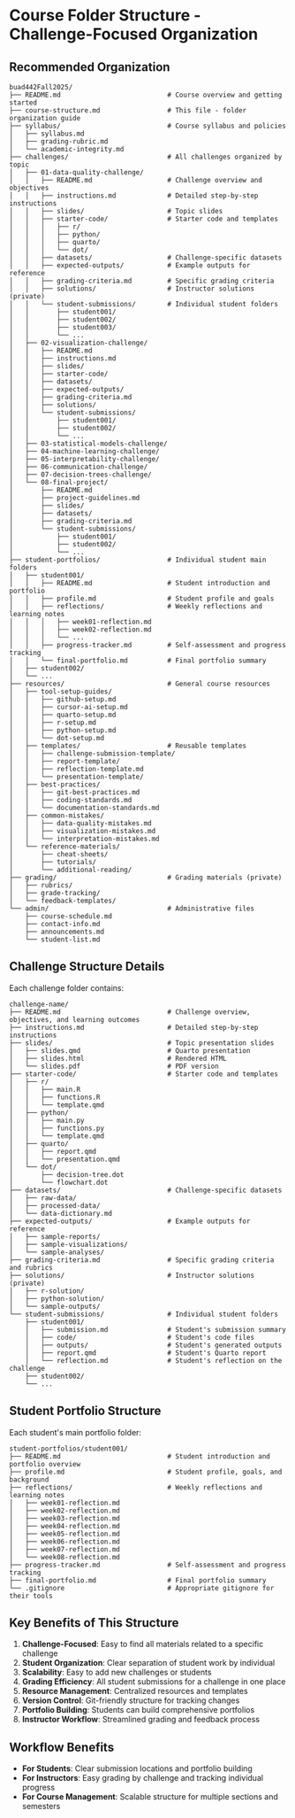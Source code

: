 # Course Folder Structure - Challenge-Focused Organization

## Recommended Organization

```
buad442Fall2025/
├── README.md                           # Course overview and getting started
├── course-structure.md                 # This file - folder organization guide
├── syllabus/                           # Course syllabus and policies
│   ├── syllabus.md
│   ├── grading-rubric.md
│   └── academic-integrity.md
├── challenges/                         # All challenges organized by topic
│   ├── 01-data-quality-challenge/
│   │   ├── README.md                   # Challenge overview and objectives
│   │   ├── instructions.md             # Detailed step-by-step instructions
│   │   ├── slides/                     # Topic slides
│   │   ├── starter-code/               # Starter code and templates
│   │   │   ├── r/
│   │   │   ├── python/
│   │   │   ├── quarto/
│   │   │   └── dot/
│   │   ├── datasets/                   # Challenge-specific datasets
│   │   ├── expected-outputs/           # Example outputs for reference
│   │   ├── grading-criteria.md         # Specific grading criteria
│   │   ├── solutions/                  # Instructor solutions (private)
│   │   └── student-submissions/        # Individual student folders
│   │       ├── student001/
│   │       ├── student002/
│   │       ├── student003/
│   │       └── ...
│   ├── 02-visualization-challenge/
│   │   ├── README.md
│   │   ├── instructions.md
│   │   ├── slides/
│   │   ├── starter-code/
│   │   ├── datasets/
│   │   ├── expected-outputs/
│   │   ├── grading-criteria.md
│   │   ├── solutions/
│   │   └── student-submissions/
│   │       ├── student001/
│   │       ├── student002/
│   │       └── ...
│   ├── 03-statistical-models-challenge/
│   ├── 04-machine-learning-challenge/
│   ├── 05-interpretability-challenge/
│   ├── 06-communication-challenge/
│   ├── 07-decision-trees-challenge/
│   └── 08-final-project/
│       ├── README.md
│       ├── project-guidelines.md
│       ├── slides/
│       ├── datasets/
│       ├── grading-criteria.md
│       └── student-submissions/
│           ├── student001/
│           ├── student002/
│           └── ...
├── student-portfolios/                 # Individual student main folders
│   ├── student001/
│   │   ├── README.md                   # Student introduction and portfolio
│   │   ├── profile.md                  # Student profile and goals
│   │   ├── reflections/                # Weekly reflections and learning notes
│   │   │   ├── week01-reflection.md
│   │   │   ├── week02-reflection.md
│   │   │   └── ...
│   │   ├── progress-tracker.md         # Self-assessment and progress tracking
│   │   └── final-portfolio.md          # Final portfolio summary
│   ├── student002/
│   └── ...
├── resources/                          # General course resources
│   ├── tool-setup-guides/
│   │   ├── github-setup.md
│   │   ├── cursor-ai-setup.md
│   │   ├── quarto-setup.md
│   │   ├── r-setup.md
│   │   ├── python-setup.md
│   │   └── dot-setup.md
│   ├── templates/                      # Reusable templates
│   │   ├── challenge-submission-template/
│   │   ├── report-template/
│   │   ├── reflection-template.md
│   │   └── presentation-template/
│   ├── best-practices/
│   │   ├── git-best-practices.md
│   │   ├── coding-standards.md
│   │   └── documentation-standards.md
│   ├── common-mistakes/
│   │   ├── data-quality-mistakes.md
│   │   ├── visualization-mistakes.md
│   │   └── interpretation-mistakes.md
│   └── reference-materials/
│       ├── cheat-sheets/
│       ├── tutorials/
│       └── additional-reading/
├── grading/                            # Grading materials (private)
│   ├── rubrics/
│   ├── grade-tracking/
│   └── feedback-templates/
└── admin/                              # Administrative files
    ├── course-schedule.md
    ├── contact-info.md
    ├── announcements.md
    └── student-list.md
```

## Challenge Structure Details

Each challenge folder contains:

```
challenge-name/
├── README.md                           # Challenge overview, objectives, and learning outcomes
├── instructions.md                     # Detailed step-by-step instructions
├── slides/                             # Topic presentation slides
│   ├── slides.qmd                      # Quarto presentation
│   ├── slides.html                     # Rendered HTML
│   └── slides.pdf                      # PDF version
├── starter-code/                       # Starter code and templates
│   ├── r/
│   │   ├── main.R
│   │   ├── functions.R
│   │   └── template.qmd
│   ├── python/
│   │   ├── main.py
│   │   ├── functions.py
│   │   └── template.qmd
│   ├── quarto/
│   │   ├── report.qmd
│   │   └── presentation.qmd
│   └── dot/
│       ├── decision-tree.dot
│       └── flowchart.dot
├── datasets/                           # Challenge-specific datasets
│   ├── raw-data/
│   ├── processed-data/
│   └── data-dictionary.md
├── expected-outputs/                   # Example outputs for reference
│   ├── sample-reports/
│   ├── sample-visualizations/
│   └── sample-analyses/
├── grading-criteria.md                 # Specific grading criteria and rubrics
├── solutions/                          # Instructor solutions (private)
│   ├── r-solution/
│   ├── python-solution/
│   └── sample-outputs/
└── student-submissions/                # Individual student folders
    ├── student001/
    │   ├── submission.md               # Student's submission summary
    │   ├── code/                       # Student's code files
    │   ├── outputs/                    # Student's generated outputs
    │   ├── report.qmd                  # Student's Quarto report
    │   └── reflection.md               # Student's reflection on the challenge
    ├── student002/
    └── ...
```

## Student Portfolio Structure

Each student's main portfolio folder:

```
student-portfolios/student001/
├── README.md                           # Student introduction and portfolio overview
├── profile.md                          # Student profile, goals, and background
├── reflections/                        # Weekly reflections and learning notes
│   ├── week01-reflection.md
│   ├── week02-reflection.md
│   ├── week03-reflection.md
│   ├── week04-reflection.md
│   ├── week05-reflection.md
│   ├── week06-reflection.md
│   ├── week07-reflection.md
│   └── week08-reflection.md
├── progress-tracker.md                 # Self-assessment and progress tracking
├── final-portfolio.md                  # Final portfolio summary
└── .gitignore                          # Appropriate gitignore for their tools
```

## Key Benefits of This Structure

1. **Challenge-Focused**: Easy to find all materials related to a specific challenge
2. **Student Organization**: Clear separation of student work by individual
3. **Scalability**: Easy to add new challenges or students
4. **Grading Efficiency**: All student submissions for a challenge in one place
5. **Resource Management**: Centralized resources and templates
6. **Version Control**: Git-friendly structure for tracking changes
7. **Portfolio Building**: Students can build comprehensive portfolios
8. **Instructor Workflow**: Streamlined grading and feedback process

## Workflow Benefits

- **For Students**: Clear submission locations and portfolio building
- **For Instructors**: Easy grading by challenge and tracking individual progress
- **For Course Management**: Scalable structure for multiple sections and semesters
